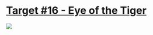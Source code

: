 # [Target #16 - Eye of the Tiger](https://cssbattle.dev/play/16)

![](https://cssbattle.dev/targets/16.png)

